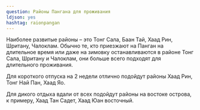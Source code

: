 ```yaml
---
question: Районы Пангана для проживания
ldjson: yes
hashtag: raionpangan
---
```


Наиболее развитые районы – это Тонг Сала, Баан Тай, Хаад Рин, Шритану, Чалоклам. Обычно те, кто приезжают на Панган на длительное время или даже на зимовку останавливаются в районе Тонг Сала, Шритану и Чалоклам, они больше всего подходят для длительного проживания.

Для короткого отпуска на 2 недели отлично подойдут районы Хаад Рин, Тонг Най Пан, Хаад Яо.

Для дикого отдыха вдали от всех подойдут районы на востоке острова, к примеру, Хаад Тан Садет, Хаад Юан восточный.

